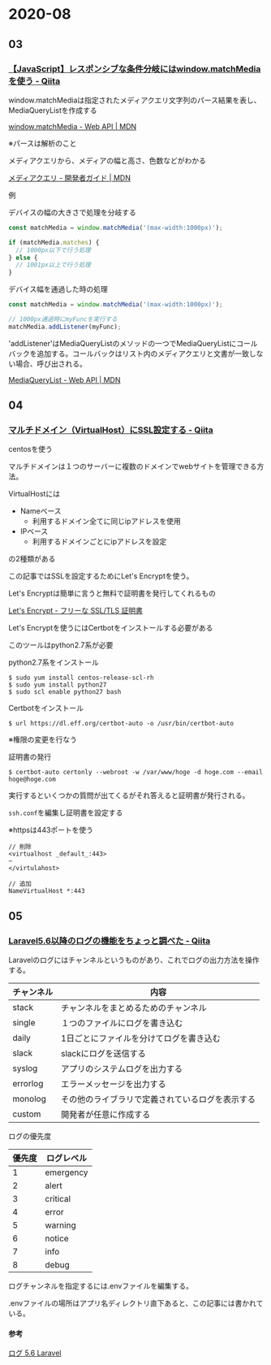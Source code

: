 # 2020-08

## 03

### [【JavaScript】レスポンシブな条件分岐にはwindow\.matchMediaを使う \- Qiita](https://qiita.com/flat-ito/items/44d6526a720201aecca4)

window.matchMediaは指定されたメディアクエリ文字列のパース結果を表し、MediaQueryListを作成する

[window\.matchMedia \- Web API \| MDN](https://developer.mozilla.org/ja/docs/Web/API/Window/matchMedia)

※パースは解析のこと

メディアクエリから、メディアの幅と高さ、色数などがわかる

[メディアクエリ \- 開発者ガイド \| MDN](https://developer.mozilla.org/ja/docs/Web/Guide/CSS/Media_queries)

例

デバイスの幅の大きさで処理を分岐する

```js
const matchMedia = window.matchMedia('(max-width:1000px)');

if (matchMedia.matches) {
  // 1000px以下で行う処理
} else {
  // 1001px以上で行う処理
}
```

デバイス幅を通過した時の処理

```js
const matchMedia = window.matchMedia('(max-width:1000px)');

// 1000px通過時にmyFuncを実行する
matchMedia.addListener(myFunc);
```

'addListener'はMediaQueryListのメソッドの一つでMediaQueryListにコールバックを追加する。コールバックはリスト内のメディアクエリと文書が一致しない場合、呼び出される。

[MediaQueryList \- Web API \| MDN](https://developer.mozilla.org/ja/docs/Web/API/MediaQueryList)

## 04

### [マルチドメイン（VirtualHost）にSSL設定する \- Qiita](https://qiita.com/kana-t/items/e37a9bcd13b314481036)

centosを使う

マルチドメインは１つのサーバーに複数のドメインでwebサイトを管理できる方法。

VirtualHostには
- Nameベース
  - 利用するドメイン全てに同じipアドレスを使用
- IPベース 
  - 利用するドメインごとにipアドレスを設定 

の2種類がある


この記事ではSSLを設定するためにLet's Encryptを使う。

Let's Encryptは簡単に言うと無料で証明書を発行してくれるもの

[Let's Encrypt \- フリーな SSL/TLS 証明書](https://letsencrypt.org/ja/)

Let's Encryptを使うにはCertbotをインストールする必要がある

このツールはpython2.7系が必要

python2.7系をインストール

```
$ sudo yum install centos-release-scl-rh
$ sudo yum install python27
$ sudo scl enable python27 bash
```

Certbotをインストール

```
$ url https://dl.eff.org/certbot-auto -o /usr/bin/certbot-auto
```

※権限の変更を行なう

証明書の発行

```
$ certbot-auto certonly --webroot -w /var/www/hoge -d hoge.com --email hoge@hoge.com
```

実行するといくつかの質問が出てくるがそれ答えると証明書が発行される。


`ssh.conf`を編集し証明書を設定する

※httpsは443ポートを使う

```
// 削除
<virtualhost _default_:443>
~
</virtulahost>

// 追加
NameVirtualHost *:443
```

## 05

### [Laravel5\.6以降のログの機能をちょっと調べた \- Qiita](https://qiita.com/miriwo/items/0a44b70f722a3863ff38)

Laravelのログにはチャンネルというものがあり、これでログの出力方法を操作する。

|チャンネル|内容|
|---|---|
|stack|チャンネルをまとめるためのチャンネル|
|single|１つのファイルにログを書き込む|
|daily|1日ごとにファイルを分けてログを書き込む|
|slack|slackにログを送信する|
|syslog|アプリのシステムログを出力する|
|errorlog|エラーメッセージを出力する|
|monolog|その他のライブラリで定義されているログを表示する|
|custom|開発者が任意に作成する|

ログの優先度

|優先度|ログレベル|
|---|---|
|1|emergency|
|2|alert|
|3|critical|
|4|error|
|5|warning|
|6|notice|
|7|info|
|8|debug|

ログチャンネルを指定するには.envファイルを編集する。

.envファイルの場所はアプリ名ディレクトリ直下あると、この記事には書かれている。

#### 参考

[ログ 5\.6 Laravel](https://readouble.com/laravel/5.6/ja/logging.html)